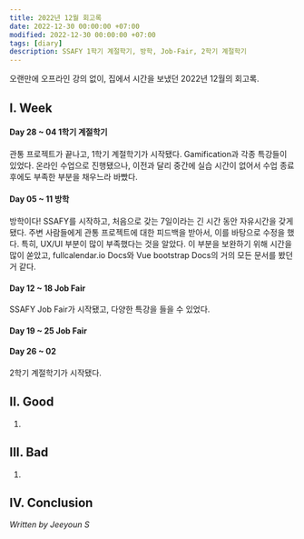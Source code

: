 ```yaml
---
title: 2022년 12월 회고록
date: 2022-12-30 00:00:00 +07:00
modified: 2022-12-30 00:00:00 +07:00
tags: [diary]
description: SSAFY 1학기 계절학기, 방학, Job-Fair, 2학기 계절학기
---
```


오랜만에 오프라인 강의 없이, 집에서 시간을 보냈던 2022년 12월의 회고록.

## I. Week
#### Day 28 ~ 04 1학기 계절학기
관통 프로젝트가 끝나고, 1학기 계절학기가 시작됐다. Gamification과 각종 특강들이 있었다. 온라인 수업으로 진행됐으나, 이전과 달리 중간에 실습 시간이 없어서 수업 종료 후에도 부족한 부분을 채우느라 바빴다.
#### Day 05 ~ 11 방학
방학이다! SSAFY를 시작하고, 처음으로 갖는 7일이라는 긴 시간 동안 자유시간을 갖게 됐다. 주변 사람들에게 관통 프로젝트에 대한 피드백을 받아서, 이를 바탕으로 수정을 했다. 특히, UX/UI 부분이 많이 부족했다는 것을 알았다. 이 부분을 보완하기 위해 시간을 많이 쏟았고, fullcalendar.io Docs와 Vue bootstrap Docs의 거의 모든 문서를 봤던 거 같다.
#### Day 12 ~ 18 Job Fair
SSAFY Job Fair가 시작됐고, 다양한 특강을 들을 수 있었다. 
#### Day 19 ~ 25 Job Fair

#### Day 26 ~ 02 
2학기 계절학기가 시작됐다.


## II. Good
1.

## III. Bad
1. 

## IV. Conclusion


_Written by Jeeyoun S_

